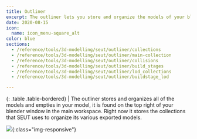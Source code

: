 ```yaml
---
title: Outliner
excerpt: The outliner lets you store and organize the models of your block.
date: 2020-08-15
icon:
  name: icon_menu-square_alt
color: blue
sections:
  - /reference/tools/3d-modelling/seut/outliner/collections
  - /reference/tools/3d-modelling/seut/outliner/main-collection
  - /reference/tools/3d-modelling/seut/outliner/collisions
  - /reference/tools/3d-modelling/seut/outliner/build_stages
  - /reference/tools/3d-modelling/seut/outliner/lod_collections
  - /reference/tools/3d-modelling/seut/outliner/buildstage_lod

---
```


<div class="table-responsive">

{: .table .table-bordered}
| The outliner stores and organizes all of the models and empties in your model, it is found on the top right of your blender window in the main workspace. Right now it stores the collections that SEUT uses to organize its various exported models.

</div>

![](/modding-reference/assets/images/reference/seut/outliner_1.png){:class="img-responsive"}
